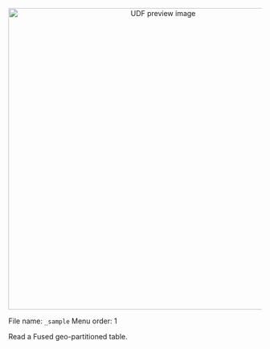 <!--fused:pin=99-->
<!--fused:preview-->
<p align="center"><img src="https://fused-magic.s3.us-west-2.amazonaws.com/thumbnails/udf_cards/fused_parquet.png" width="600" alt="UDF preview image"></p>

<!--fused:filePreview-->
File name: `_sample`
Menu order: 1

<!--fused:readme-->
Read a Fused geo-partitioned table.
